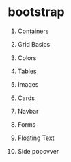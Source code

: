 # bootstrap
1. Containers
2. Grid Basics
3. Colors
4. Tables
5. Images
6. Cards
7. Navbar
8. Forms


1. Floating Text
2. Side popovver
